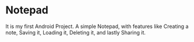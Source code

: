 # Notepad
It is my first Android Project. A simple Notepad, with features like
Creating a note,
Saving it,
Loading it,
Deleting it,
and lastly Sharing it.
